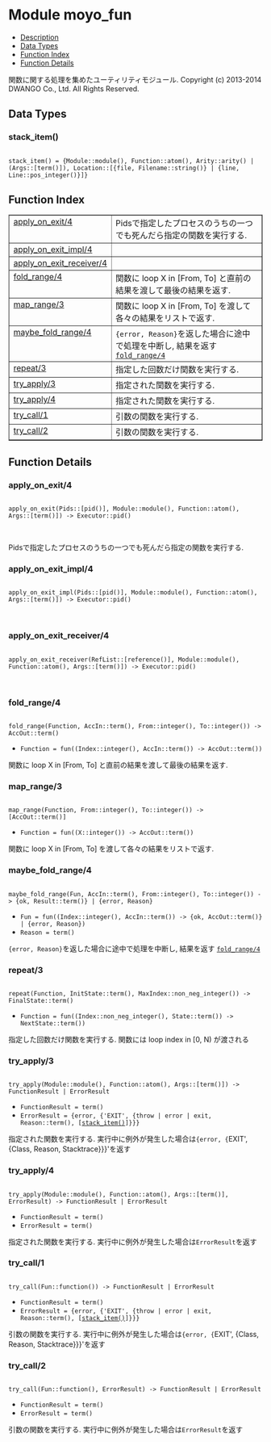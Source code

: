 

# Module moyo_fun #
* [Description](#description)
* [Data Types](#types)
* [Function Index](#index)
* [Function Details](#functions)


関数に関する処理を集めたユーティリティモジュール.
Copyright (c) 2013-2014 DWANGO Co., Ltd. All Rights Reserved.


<a name="types"></a>

## Data Types ##




### <a name="type-stack_item">stack_item()</a> ###



<pre><code>
stack_item() = {Module::module(), Function::atom(), Arity::arity() | (Args::[term()]), Location::[{file, Filename::string()} | {line, Line::pos_integer()}]}
</code></pre>


<a name="index"></a>

## Function Index ##


<table width="100%" border="1" cellspacing="0" cellpadding="2" summary="function index"><tr><td valign="top"><a href="#apply_on_exit-4">apply_on_exit/4</a></td><td>Pidsで指定したプロセスのうちの一つでも死んだら指定の関数を実行する.</td></tr><tr><td valign="top"><a href="#apply_on_exit_impl-4">apply_on_exit_impl/4</a></td><td></td></tr><tr><td valign="top"><a href="#apply_on_exit_receiver-4">apply_on_exit_receiver/4</a></td><td></td></tr><tr><td valign="top"><a href="#fold_range-4">fold_range/4</a></td><td>関数に loop X in [From, To] と直前の結果を渡して最後の結果を返す.</td></tr><tr><td valign="top"><a href="#map_range-3">map_range/3</a></td><td>関数に loop X in [From, To] を渡して各々の結果をリストで返す.</td></tr><tr><td valign="top"><a href="#maybe_fold_range-4">maybe_fold_range/4</a></td><td><code>{error, Reason}</code>を返した場合に途中で処理を中断し, 結果を返す <a href="#fold_range-4"><code>fold_range/4</code></a></td></tr><tr><td valign="top"><a href="#repeat-3">repeat/3</a></td><td>指定した回数だけ関数を実行する.</td></tr><tr><td valign="top"><a href="#try_apply-3">try_apply/3</a></td><td>指定された関数を実行する.</td></tr><tr><td valign="top"><a href="#try_apply-4">try_apply/4</a></td><td>指定された関数を実行する.</td></tr><tr><td valign="top"><a href="#try_call-1">try_call/1</a></td><td>引数の関数を実行する.</td></tr><tr><td valign="top"><a href="#try_call-2">try_call/2</a></td><td>引数の関数を実行する.</td></tr></table>


<a name="functions"></a>

## Function Details ##

<a name="apply_on_exit-4"></a>

### apply_on_exit/4 ###


<pre><code>
apply_on_exit(Pids::[pid()], Module::module(), Function::atom(), Args::[term()]) -&gt; Executor::pid()
</code></pre>
<br />

Pidsで指定したプロセスのうちの一つでも死んだら指定の関数を実行する.
<a name="apply_on_exit_impl-4"></a>

### apply_on_exit_impl/4 ###


<pre><code>
apply_on_exit_impl(Pids::[pid()], Module::module(), Function::atom(), Args::[term()]) -&gt; Executor::pid()
</code></pre>
<br />


<a name="apply_on_exit_receiver-4"></a>

### apply_on_exit_receiver/4 ###


<pre><code>
apply_on_exit_receiver(RefList::[reference()], Module::module(), Function::atom(), Args::[term()]) -&gt; Executor::pid()
</code></pre>
<br />


<a name="fold_range-4"></a>

### fold_range/4 ###


<pre><code>
fold_range(Function, AccIn::term(), From::integer(), To::integer()) -&gt; AccOut::term()
</code></pre>

<ul class="definitions"><li><code>Function = fun((Index::integer(), AccIn::term()) -&gt; AccOut::term())</code></li></ul>

関数に loop X in [From, To] と直前の結果を渡して最後の結果を返す.
<a name="map_range-3"></a>

### map_range/3 ###


<pre><code>
map_range(Function, From::integer(), To::integer()) -&gt; [AccOut::term()]
</code></pre>

<ul class="definitions"><li><code>Function = fun((X::integer()) -&gt; AccOut::term())</code></li></ul>

関数に loop X in [From, To] を渡して各々の結果をリストで返す.
<a name="maybe_fold_range-4"></a>

### maybe_fold_range/4 ###


<pre><code>
maybe_fold_range(Fun, AccIn::term(), From::integer(), To::integer()) -&gt; {ok, Result::term()} | {error, Reason}
</code></pre>

<ul class="definitions"><li><code>Fun = fun((Index::integer(), AccIn::term()) -&gt; {ok, AccOut::term()} | {error, Reason})</code></li><li><code>Reason = term()</code></li></ul>

`{error, Reason}`を返した場合に途中で処理を中断し, 結果を返す [`fold_range/4`](#fold_range-4)
<a name="repeat-3"></a>

### repeat/3 ###


<pre><code>
repeat(Function, InitState::term(), MaxIndex::non_neg_integer()) -&gt; FinalState::term()
</code></pre>

<ul class="definitions"><li><code>Function = fun((Index::non_neg_integer(), State::term()) -&gt; NextState::term())</code></li></ul>

指定した回数だけ関数を実行する. 関数には loop index in [0, N) が渡される
<a name="try_apply-3"></a>

### try_apply/3 ###


<pre><code>
try_apply(Module::module(), Function::atom(), Args::[term()]) -&gt; FunctionResult | ErrorResult
</code></pre>

<ul class="definitions"><li><code>FunctionResult = term()</code></li><li><code>ErrorResult = {error, {'EXIT', {throw | error | exit, Reason::term(), [<a href="#type-stack_item">stack_item()</a>]}}}</code></li></ul>

指定された関数を実行する. 実行中に例外が発生した場合は`{error, {`EXIT', {Class, Reason, Stacktrace}}}'を返す
<a name="try_apply-4"></a>

### try_apply/4 ###


<pre><code>
try_apply(Module::module(), Function::atom(), Args::[term()], ErrorResult) -&gt; FunctionResult | ErrorResult
</code></pre>

<ul class="definitions"><li><code>FunctionResult = term()</code></li><li><code>ErrorResult = term()</code></li></ul>

指定された関数を実行する. 実行中に例外が発生した場合は`ErrorResult`を返す
<a name="try_call-1"></a>

### try_call/1 ###


<pre><code>
try_call(Fun::function()) -&gt; FunctionResult | ErrorResult
</code></pre>

<ul class="definitions"><li><code>FunctionResult = term()</code></li><li><code>ErrorResult = {error, {'EXIT', {throw | error | exit, Reason::term(), [<a href="#type-stack_item">stack_item()</a>]}}}</code></li></ul>

引数の関数を実行する. 実行中に例外が発生した場合は`{error, {`EXIT', {Class, Reason, Stacktrace}}}'を返す
<a name="try_call-2"></a>

### try_call/2 ###


<pre><code>
try_call(Fun::function(), ErrorResult) -&gt; FunctionResult | ErrorResult
</code></pre>

<ul class="definitions"><li><code>FunctionResult = term()</code></li><li><code>ErrorResult = term()</code></li></ul>

引数の関数を実行する. 実行中に例外が発生した場合は`ErrorResult`を返す
